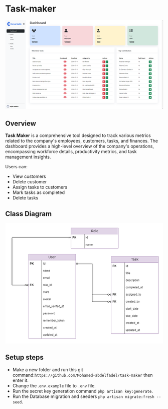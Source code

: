 # Task-maker

<p>
  <img src="dashboard.png?raw=true" alt="Dashboard" width="900"/>
</p>

## Overview



**Task Maker** is a comprehensive tool designed to track various metrics related to the company's employees, customers,
tasks, and finances. The dashboard provides a high-level overview of the company's operations, encompassing workforce
details, productivity metrics, and task management insights.

Users can:

- View customers
- Delete customer
- Assign tasks to customers
- Mark tasks as completed
- Delete tasks

## Class Diagram

<p>
  <img src="ERP.png?raw=true" alt="Dashboard" width="900"/>
</p>

## Setup steps



- Make a new folder and run this git command:``https://github.com/Mohamed-abdelfadel/task-maker`` then enter it.
- Change the .`env.example` file to `.env` file.
- Run the secret key generation command ``php artisan key:generate``.
- Run the Database migration and seeders ``php artisan migrate:fresh --seed``.

